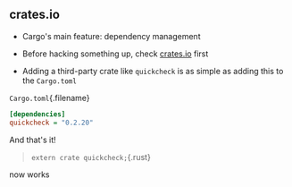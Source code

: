 ## crates.io

* Cargo's main feature: dependency management

* Before hacking something up, check [crates.io] first

* Adding a third-party crate like `quickcheck` is as simple as
  adding this to the `Cargo.toml`

`Cargo.toml`{.filename}
```INI
[dependencies]
quickcheck = "0.2.20"
```

And that's it!

> `extern crate quickcheck;`{.rust}

now works

[crates.io]: http://crates.io/

<!--
## Diamonds

`add3/src/lib.rs (v1.0.0)`{.filename}
``` {.rust}
pub fn add3(x: i32) -> i32 { x + 3 }
```

`add3/src/lib.rs (v2.0.0)`{.filename}
``` {.rust}
pub fn add3(x: i64) -> i64 { x + 3 }
```

`add6/Cargo.toml`{.filename}
```INI
[dependencies]
add3 = "1.0.0"
```

`add6_64/Cargo.toml`{.filename}
```INI
[dependencies]
add3 = "2.0.0"
```

`diamond/Cargo.toml`{.filename}
```INI
[dependencies.add6_64]
path = "/Users/fklock/Dev/Rust/add6_64/"

[dependencies.add6]
path = "/Users/fklock/Dev/Rust/add6/"
```
-->
